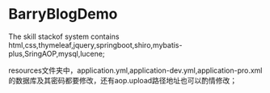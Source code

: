 # BarryBlogDemo
The skill stackof system contains html,css,thymeleaf,jquery,springboot,shiro,mybatis-plus,SringAOP,mysql,lucene;

resources文件夹中，application.yml,application-dev.yml,application-pro.xml的数据库及其密码都要修改，还有aop.upload路径地址也可以酌情修改；
